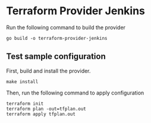 # Terraform Provider Jenkins

Run the following command to build the provider

```shell
go build -o terraform-provider-jenkins
```

## Test sample configuration

First, build and install the provider.

```shell
make install
```

Then, run the following command to apply configuration

```shell
terraform init
terraform plan -out=tfplan.out
terraform apply tfplan.out
```

